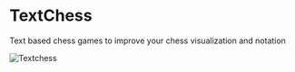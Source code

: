 # TextChess
Text based chess games to improve your chess visualization and notation



![Textchess](https://user-images.githubusercontent.com/33816465/104214086-088d9c00-5405-11eb-9faa-3dd1a671c7d8.gif)
